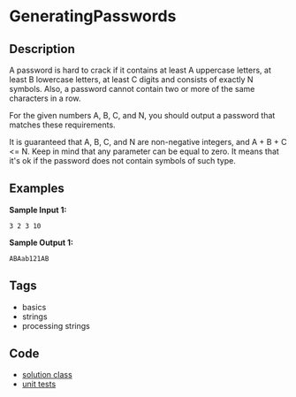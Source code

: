 # GeneratingPasswords

## Description
A password is hard to crack if it contains at least A uppercase letters, at least B lowercase letters, at least C digits and consists of exactly N symbols. Also, a password cannot contain two or more of the same characters in a row.

For the given numbers A, B, C, and N, you should output a password that matches these requirements.

It is guaranteed that A, B, C, and N are non-negative integers, and A + B + C <= N. Keep in mind that any parameter can be equal to zero. It means that it's ok if the password does not contain symbols of such type.

## Examples
**Sample Input 1:**
```console
3 2 3 10
```

**Sample Output 1:**
```console
ABAab121AB
```

## Tags
- basics
- strings
- processing strings

## Code
- [solution class](./src/main/java/Solution.java)
- [unit tests](./src/test/java/SomeParamTest.java)